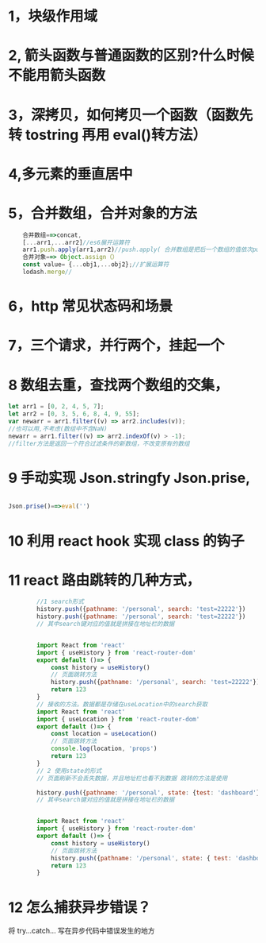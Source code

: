 # 1，块级作用域

# 2, 箭头函数与普通函数的区别?什么时候不能用箭头函数

# 3，深拷贝，如何拷贝一个函数（函数先转 tostring 再用 eval()转方法）

# 4,多元素的垂直居中

# 5，合并数组，合并对象的方法

```js
    合并数组==>concat,
    [...arr1,...arr2]//es6展开运算符
    arr1.push.apply(arr1,arr2)//push.apply( 合并数组是把后一个数组的值依次push进前一个数组，使前一个数组发生改变，并且只能两个数组之间发生合并。
    合并对象==> Object.assign（）
    const value= {...obj1,...obj2};//扩展运算符
    lodash.merge//

```

# 6，http 常见状态码和场景

# 7，三个请求，并行两个，挂起一个

# 8 数组去重，查找两个数组的交集，

```js
let arr1 = [0, 2, 4, 5, 7];
let arr2 = [0, 3, 5, 6, 8, 4, 9, 55];
var newarr = arr1.filter((v) => arr2.includes(v));
//也可以用,不考虑(数组中不含NaN)
newarr = arr1.filter((v) => arr2.indexOf(v) > -1);
//filter方法是返回一个符合过滤条件的新数组，不改变原有的数组
```

# 9 手动实现 Json.stringfy Json.prise,

```js

Json.prise()==>eval('')

```

# 10 利用 react hook 实现 class 的钩子

# 11 react 路由跳转的几种方式，

```js
        //1 search形式
        history.push({pathname: '/personal', search: 'test=22222'})
        history.push({pathname: '/personal', search: 'test=22222'})
        // 其中search键对应的值就是拼接在地址栏的数据


        import React from 'react'
        import { useHistory } from 'react-router-dom'
        export default ()=> {
            const history = useHistory()
            // 页面跳转方法
            history.push({pathname: '/personal', search: 'test=22222'})
            return 123
        }
        // 接收的方法。数据都是存储在useLocation中的search获取
        import React from 'react'
        import { useLocation } from 'react-router-dom'
        export default ()=> {
            const location = useLocation()
            // 页面跳转方法
            console.log(location, 'props')
            return 123
        }
        // 2 使用state的形式
        // 页面刷新不会丢失数据，并且地址栏也看不到数据 跳转的方法是使用

        history.push({pathname: '/personal', state: {test: 'dashboard'}})
        // 其中search键对应的值就是拼接在地址栏的数据


        import React from 'react'
        import { useHistory } from 'react-router-dom'
        export default ()=> {
            const history = useHistory()
            // 页面跳转方法
            history.push({pathname: '/personal', state: { test: 'dashboard' }})
            return 123
        }

```

# 12 怎么捕获异步错误？

将 try...catch... 写在异步代码中错误发生的地方

```js

```
